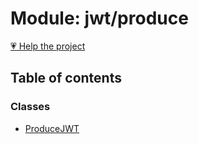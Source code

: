 # Module: jwt/produce

[💗 Help the project](https://github.com/sponsors/panva)

## Table of contents

### Classes

- [ProduceJWT](../classes/jwt_produce.ProduceJWT.md)

